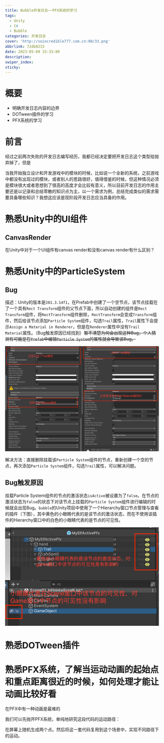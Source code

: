```yaml
---
title: Bubble开发日志——PFX系统的学习
tags:
  - Unity
  - C#
  - Bubble
categories: 开发日志
cover: 'http://soincredible777.com.cn:90/33.png'
abbrlink: 72db8215
date: 2023-05-09 15:33:09
description:
swiper_index:
sticky:
---
```


# 概要

- 明确开发日志内容的边界
- DOTween插件的学习
- PFX系统的学习

# 前言

经过之前两次失败的开发日志编写经历，我都已经决定要把开发日志这个类型给抛弃掉了，但是

当我开始独立设计和开发游戏中的模块的时候，比如说一个全新的系统，之前游戏中都没有出现过的模块，或者别人的思路很好，值得借鉴的时候，但这种情况必须是模块很大或者思想到了很高的高度才会比较有意义，所以目前开发日志的作用主要还是以记录和总结零散的知识点为主，以一个需求为例，总结完成类似的需求需要具备哪些知识？我想这应该是现阶段开发日志应当具备的作用。

# 熟悉Unity中的UI组件

## CanvasRender

在Unity中对于一个UI组件有canvas render和没有canvas render有什么区别？

# 熟悉Unity中的ParticleSystem

## Bug

描述：Unity的版本是`201.3.14f1`，在Prefab中创建了一个空节点，该节点挂载在了一个具有`Rect Transform`组件的父节点下面，所以自动创建的组件是`Rect Transform`组件，将`RectTransform`组件删除，`RectTransform`会变成`Transform`组件，然后给该节点添加`Particle System`组件，勾选`Trail`属性，`Trail`属性下会提示`Assign a Material in Renderer`，但是在`Renderer`属性中没有`Trail Material`属性。（Bug触发原因已经找到）~~暂不清楚为何会出现这种Bug，个人猜测有可能是在`Prefab`中编辑`Particle System`的属性就会导致该Bug。~~

![左图为Bug情况，有图为正常情况](Bubble开发日志——PFX系统的学习/TrailMaterial有无Bug对比.jpg)

解决方法：直接删除挂载该`Particle System`组件的节点，重新创建一个空的节点，再次添加`Particle System`组件，勾选`Trail`属性，可以解决问题。

## Bug触发原因

挂载Particle System组件的节点的激活状态`isActive`被设置为了`false`。在节点的激活状态为`false`的状态下对该节点上挂载的`Particle System`组件进行编辑的时候就会出现Bug。`bubble`的Unity项目中使用了一个Hierarchy窗口节点管理与查看的插件（下图），其中黄色的小眼睛代表的是该节点的激活状态，而在不使用该插件的Hierarchy窗口中的白色的小眼睛代表的是节点的可见性。

![](Bubble开发日志——PFX系统的学习/小眼睛的不同.jpg)



# 熟悉DOTween插件

# 熟悉PFX系统，了解当运动动画的起始点和重点距离很近的时候，如何处理才能让动画比较好看

在PFX中有一种动画是最难的

我们可以先抛开PFX系统，单纯地研究这段代码的运动路径：

在屏幕上随机生成两个点。然后将这一套代码复用到这个场景中，实现不同路径下的运动。

